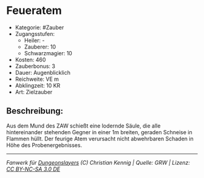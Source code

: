 # Feueratem

- Kategorie: #Zauber
- Zugangsstufen:
  - Heiler: -
  - Zauberer: 10
  - Schwarzmagier: 10
- Kosten: 460
- Zauberbonus: 3
- Dauer: Augenblicklich
- Reichweite: VE m
- Abklingzeit: 10 KR
- Art: Zielzauber

## Beschreibung:

Aus dem Mund des ZAW schießt eine lodernde Säule, die alle hintereinander stehenden Gegner in einer 1m breiten, geraden Schneise in Flammen hüllt. Der feurige Atem verursacht nicht abwehrbaren Schaden in Höhe des Probenergebnisses.



---

_Fanwerk für [Dungeonslayers](https://www.dungeonslayers.net/) (C) Christian Kennig | Quelle: GRW | Lizenz: [CC BY-NC-SA 3.0 DE](https://creativecommons.org/licenses/by-nc-sa/3.0/de/)_

